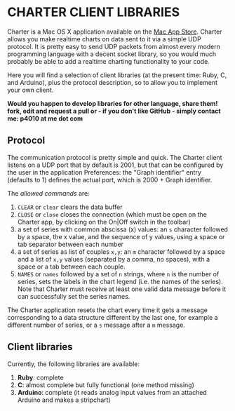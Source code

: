 CHARTER CLIENT LIBRARIES
========================

Charter is a Mac OS X application available on the [Mac App Store](http://t.co/6JKesQaV). Charter allows you make realtime charts on data sent to it via a simple UDP protocol. It is pretty easy to send UDP packets from almost every modern programming language with a decent socket library, so you would much probably be able to add a realtime charting functionality to your code.

Here you will find a selection of client libraries (at the present time: Ruby, C, and Arduino), plus the protocol description, so to allow you to implement your own client.

**Would you happen to develop libraries for other language, share them! fork, edit and request a pull or - if you don't like GitHub - simply contact me: p4010 at me dot com**

Protocol
--------

The communication protocol is pretty simple and quick. The Charter client listens on a UDP port that by default is 2001, but that can be configured by the user in the application Preferences: the "Graph identifier" entry (defaults to 1) defines the actual port, which is 2000 + Graph identifier.

The *allowed commands* are:

1. `CLEAR` or `clear` clears the data buffer
2. `CLOSE` or `close` closes the connection (which must be open on the Charter app, by clicking on the On|Off switch in the toolbar)
3. a set of series with common abscissa (x) values: an `s` character followed by a space, the x value, and the sequence of y values, using a space or tab separator between each number
4. a set of series as list of couples `x,y`: an `m` character followed by a space and a list of `x,y` values (separated by a comma, no spaces), with a space or a tab between each couple.
5. `NAMES` or `names` followed by a set of `n` strings, where `n` is the number of series, sets the labels in the chart legend (i.e. the names of the series). Note that Charter must receive at least one valid data message before it can successfully set the series names.

The Charter application resets the chart every time it gets a message corresponding to a data structure different by the last one, for example a different number of series, or a `s` message after a `m` message.

Client libraries
----------------

Currently, the following libraries are available:

1. **Ruby**: complete
2. **C**: almost complete but fully functional (one method missing)
3. **Arduino**: complete (it reads analog input values from an attached Arduino and makes a stripchart)